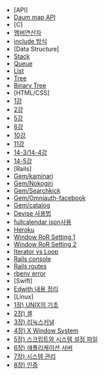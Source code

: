 * [API]
 * [Daum map API]([API]/[API]Daum_map_API.md)
* [C]
 * [멤버연산자]([C]/[C]멤버연산자.md)
 * [include 방식]([C]/[C]include방식_차이점.md)
* [Data Structure]
 * [Stack]([Data_structure]/[DS]Stack.md)
 * [Queue]([Data_structure]/[DS]Queue.md)
 * [List]([Data_structure]/[DS]Lists.md)
 * [Tree]([Data_structure]/[DS]Tree.md)
 * [Binary Tree]([Data_structure]/[DS]Binary_Tree.md)
* [HTML/CSS]
 * [1강]([HTML_CSS]/1강.md)
 * [2강]([HTML_CSS]/2강.md)
 * [5강]([HTML_CSS]/5강.md)
 * [6강]([HTML_CSS]/6강.md)
 * [10강]([HTML_CSS]/10강.md)
 * [11강]([HTML_CSS]/11강.md)
 * [14-3/14-4강]([HTML_CSS]/14-3_14-4강.md)
 * [14-5강]([HTML_CSS]/14-5강.md)
* [Rails]
 * [Gem/kaminari]([Ruby]/[Rails]Gem_kaminari.md)
 * [Gem/Nokogiri]([Ruby]/[Rails]Gem_Nokogiri.md)
 * [Gem/Searchkick]([Ruby]/[Rails]Gem_Searchkick_사용하기.md)
 * [Gem/Omniauth-facebook]([Ruby]/[Rails]Omniauth-facebook.md)
 * [Gem/catalog]([Ruby]/[Ruby]Gem_catalog.md)
 * [Devise 사용법]([Ruby]/[Rails]Devise_사용법.md)
 * [fullcalendar json사용]([Ruby]/[Rails]fullcalendar-json연동.md)
 * [Heroku]([Ruby]/[Rails]Heroku사용하기.md)
 * [Window RoR Setting 1]([Ruby]/[Rails]Window_RoR_Setting.md)
 * [Window RoR Setting 2]([Ruby]/[Rails]Window_RoR_Setting_v2.md)
 * [Iterator vs Loop]([Ruby]/[Ruby]Iterator_vs_Loop.md)
 * [Rails console]([Ruby]/[Ruby]Rails_Console.md)
 * [Rails routes]([Ruby]/[Ruby]rails_routes.md)
 * [rbenv error]([Ruby]/[Ruby]rbenv설치오류.md)
* [Swift]
 * [Edwith 내용 정리]([Swift]/[Edwith]Swift_핵심문법.md)
* [Linux]
 * [1장) UNIX의 기초]([Linux]/[리눅스시스템의_이해와_활용]1장.md)
 * [2장) 셸]([Linux]/[리눅스시스템의_이해와_활용]2장.md)
 * [3장) 리눅스커널]([Linux]/[리눅스시스템의_이해와_활용]3장.md)
 * [4장) X Window System]([Linux]/[리눅스시스템의_이해와_활용]4장.md)
 * [5장) 스크립트와 시스템 설정 파일]([Linux]/[리눅스시스템의_이해와_활용]5장.md)
 * [6장) 애플리케이션 서버]([Linux]/[리눅스시스템의_이해와_활용]6장.md)
 * [7장) 시스템 관리]([Linux]/[리눅스시스템의_이해와_활용]7장.md)
 * [8장) 인증]([Linux]/[리눅스시스템의_이해와_활용]8장.md)
